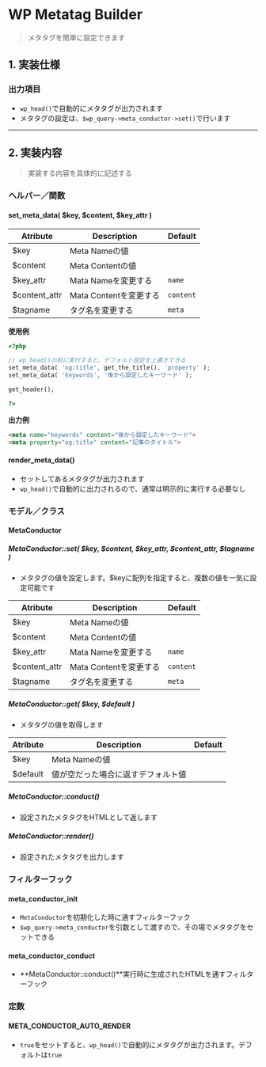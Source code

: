 # WP Metatag Builder

> メタタグを簡単に設定できます

## 1. 実装仕様

### 出力項目

- `wp_head()`で自動的にメタタグが出力されます
- メタタグの設定は、`$wp_query->meta_conductor->set()`で行います

---

## 2. 実装内容

> 実装する内容を具体的に記述する

### ヘルパー／関数

#### set_meta_data( $key, $content, $key_attr )

|Atribute|Description|Default|
|---|---|---|
|$key|Meta Nameの値||
|$content|Meta Contentの値||
|$key_attr|Mata Nameを変更する|`name`|
|$content_attr|Mata Contentを変更する|`content`|
|$tagname|タグ名を変更する|`meta`|

**使用例**

```php
<?php

// wp_head()の前に実行すると、デフォルト設定を上書きできる
set_meta_data( 'og:title', get_the_title(), 'property' );
set_meta_data( 'keywords', '後から設定したキーワード' );

get_header();

?>
```

**出力例**

```html
<meta name="keywords" content="後から設定したキーワード">
<meta property="og:title" content="記事のタイトル">
```

#### render_meta_data()

- セットしてあるメタタグが出力されます
- `wp_head()`で自動的に出力されるので、通常は明示的に実行する必要なし

### モデル／クラス

#### MetaConductor

##### MetaConductor::set( $key, $content, $key_attr, $content_attr, $tagname )

- メタタグの値を設定します。$keyに配列を指定すると、複数の値を一気に設定可能です

|Atribute|Description|Default|
|---|---|---|
|$key|Meta Nameの値||
|$content|Meta Contentの値||
|$key_attr|Mata Nameを変更する|`name`|
|$content_attr|Mata Contentを変更する|`content`|
|$tagname|タグ名を変更する|`meta`|

##### MetaConductor::get( $key, $default )

- メタタグの値を取得します

|Atribute|Description|Default|
|---|---|---|
|$key|Meta Nameの値||
|$default|値が空だった場合に返すデフォルト値||

##### MetaConductor::conduct()

- 設定されたメタタグをHTMLとして返します

##### MetaConductor::render()

- 設定されたメタタグを出力します

### フィルターフック

#### meta_conductor_init

- `MetaConductor`を初期化した時に通すフィルターフック
- `$wp_query->meta_conductor`を引数として渡すので、その場でメタタグをセットできる

#### meta_conductor_conduct

- **MetaConductor::conduct()**実行時に生成されたHTMLを通すフィルターフック

### 定数

#### META_CONDUCTOR_AUTO_RENDER

- `true`をセットすると、`wp_head()`で自動的にメタタグが出力されます。デフォルトは`true`